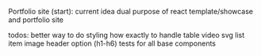 Portfolio site (start): current idea dual purpose of react template/showcase and portfolio site

todos:
better way to do styling
how exactly to handle
  table
  video
  svg
  list item
  image
  header option (h1-h6)
tests for all base components
